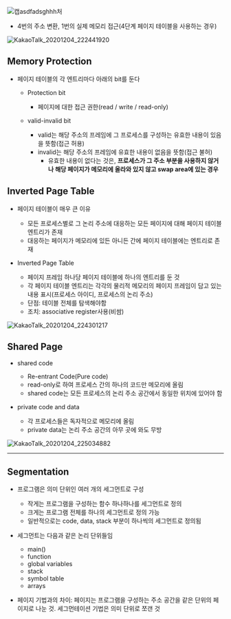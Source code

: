 ![캡asdfadsghhh처](https://user-images.githubusercontent.com/23302973/101168243-7d3f1f00-367e-11eb-98a0-1c4b62865b8b.PNG)
- 4번의 주소 변환, 1번의 실제 메모리 접근(4단계 페이지 테이블을 사용하는 경우)

![KakaoTalk_20201204_222441920](https://user-images.githubusercontent.com/23302973/101168924-8da3c980-367f-11eb-89f0-31ce66aa1a3c.jpg)

## Memory Protection
* 페이지 테이블의 각 엔트리마다 아래의 bit를 둔다

  - Protection bit
    * 페이지에 대한 접근 권한(read / write / read-only)
    
  - valid-invalid bit
    * valid는 해당 주소의 프레임에 그 프로세스를 구성하는 유효한 내용이 있음을 뜻함(접근 허용)
    * invalid는 해당 주소의 프레임에 유효한 내용이 없음을 뜻함(접근 불허)
      - 유효한 내용이 없다는 것은, **프로세스가 그 주소 부분을 사용하지 않거나 해당 페이지가 메모리에 올라와 있지 않고 swap area에 있는 경우**
      

## Inverted Page Table
* 페이지 테이블이 매우 큰 이유
  - 모든 프로세스별로 그 논리 주소에 대응하는 모든 페이지에 대해 페이지 테이블 엔트리가 존재
  - 대응하는 페이지가 메모리에 있든 아니든 간에 페이지 테이블에는 엔트리로 존재
  
* Inverted Page Table
  - 페이지 프레임 하나당 페이지 테이블에 하나의 엔트리를 둔 것
  - 각 페이지 테이블 엔트리는 각각의 물리적 메모리의 페이지 프레임이 담고 있는 내용 표시(프로세스 아이디, 프로세스의 논리 주소)
  - 단점: 테이블 전체를 탐색해야함
  - 조치: associative register사용(비쌈)

![KakaoTalk_20201204_224301217](https://user-images.githubusercontent.com/23302973/101170672-20ddfe80-3682-11eb-8cf0-bf74903ca180.jpg)


## Shared Page
* shared code
  - Re-entrant Code(Pure code)
  - read-only로 하여 프로세스 간의 하나의 코드만 메모리에 올림
  - shared code는 모든 프로세스의 논리 주소 공간에서 동일한 위치에 있어야 함
  
* private code and data
  - 각 프로세스들은 독자적으로 메모리에 올림
  - private data는 논리 주소 공간의 아무 곳에 와도 무방
  
![KakaoTalk_20201204_225034882](https://user-images.githubusercontent.com/23302973/101171484-30117c00-3683-11eb-9303-8f92c80bc23d.jpg)

* * *

## Segmentation
* 프로그램은 의미 단위인 여러 개의 세그먼트로 구성
  - 작게는 프로그램을 구성하는 함수 하나하나를 세그먼트로 정의
  - 크게는 프로그램 전체를 하나의 세그먼트로 정의 가능
  - 일반적으로는 code, data, stack 부분이 하나씩의 세그먼트로 정의됨
  
* 세그먼트는 다음과 같은 논리 단위들임
  - main()
  - function
  - global variables
  - stack
  - symbol table
  - arrays

* 페이지 기법과의 차이: 페이지는 프로그램을 구성하는 주소 공간을 같은 단위의 페이지로 나눈 것. 세그먼테이션 기법은 의미 단위로 쪼갠 것

